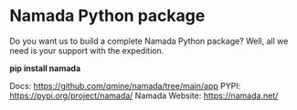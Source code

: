 # Namada Python package

Do you want us to build a complete Namada Python package?
Well, all we need is your support with the expedition.

**pip install namada <br>**

Docs: https://github.com/qmine/namada/tree/main/app
PYPI: https://pypi.org/project/namada/
Namada Website: https://namada.net/
